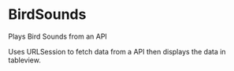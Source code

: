 # BirdSounds
Plays Bird Sounds from an API

Uses URLSession to fetch data from a API then displays the data in tableview. 
